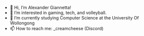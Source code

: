 - 👋 Hi, I’m Alexander Giannetta!
- 👀 I’m interested in gaming, tech, and volleyball.
- 🌱 I’m currently studying Computer Science at the University Of Wollongong
- 📫 How to reach me: _creamcheese (Discord)

<!---
CreamCheesiest/CreamCheesiest is a ✨ special ✨ repository because its `README.md` (this file) appears on your GitHub profile.
You can click the Preview link to take a look at your changes.
--->
